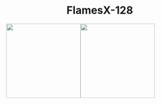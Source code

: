 <h1 align="center"> FlamesX-128 </h1

<img src="https://github-readme-stats.vercel.app/api?username=FlamesX-128&show_icons=true&theme=radical" widht="100" height="200"><img src="https://github-readme-stats.vercel.app/api/top-langs/?username=FlamesX-128&theme=radical" widht="100" height="200">





<!--
**FlamesX-128/FlamesX-128** is a ✨ _special_ ✨ repository because its `README.md` (this file) appears on your GitHub profile.

Here are some ideas to get you started:

- 🔭 I’m currently working on ...
- 🌱 I’m currently learning ...
- 👯 I’m looking to collaborate on ...
- 🤔 I’m looking for help with ...
- 💬 Ask me about ...
- 📫 How to reach me: ...
- 😄 Pronouns: ...
- ⚡ Fun fact: ...
-->
